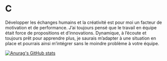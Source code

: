 # C

Développer les échanges humains et la 
créativité est pour moi un facteur de 
motivation et de performance. J’ai toujours pensé que le travail en équipe était force de propositions et d’innovations. 
Dynamique, à l’écoute et toujours prêt pour apprendre plus, je saurais m’adapter à une situation en place et pourrais ainsi m’intégrer sans le moindre problème à votre équipe. 

[![Anurag's GitHub stats](https://github-readme-stats.vercel.app/api?username=AymenJamroune)](https://github.com/anuraghazra/github-readme-stats)
